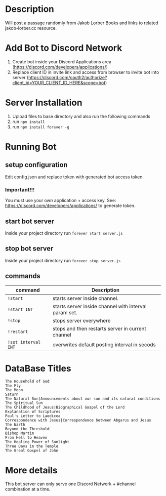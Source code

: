 # Description

Will post a passage randomly from Jakob Lorber Books and links to related jakob-lorber.cc resource.

# Add Bot to Discord Network

1. Create bot inside your Discord Applications area (https://discord.com/developers/applications/)
2. Replace client ID in invite link and access from browser to invite bot into server (https://discord.com/oauth2/authorize?client_id=YOUR_CLIENT_ID_HERE&scope=bot)

# Server Installation

1. Upload files to base directory and also run the following commands
2. run `npm install`
3. run `npm install forever -g`

# Running Bot

## setup configuration

Edit config.json and replace token with generated bot access token.

### Important!!!

You must use your own application + access key.
See: https://discord.com/developers/applications/ to generate token.

## start bot server

Inside your project directory run `forever start server.js`

## stop bot server
Inside your project directory run `forever stop server.js`

## commands

| command | Description  |
|---|---|
|`!start`  | starts server inside channel.|
|`!start INT` | starts server inside channel with interval param set.|
|`!stop` | stops server everywhere|
|`!restart` | stops and then restarts server in current channel|
|`!set interval INT` | overwrites default posting interval in secods|

# DataBase Titles

```
The Household of God
The Fly
The Moon
Saturn
The Natural Sun|Announcements about our sun and its natural conditions
The Spiritual Sun
The Childhood of Jesus|Biographical Gospel of the Lord
Explanation of Scriptures
Paul's Letter to Laodicea
Correspondence with Jesus|Correspondence between Abgarus and Jesus
The Earth
Beyond the Threshold
Bishop Martin
From Hell to Heaven
The Healing Power of Sunlight
Three Days in the Temple
The Great Gospel of John
```


# More details

This bot server can only serve one Discord Network + #channel combination at a time.